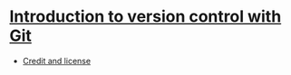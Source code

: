 # [Introduction to version control with Git](https://coderefinery.github.io/git-intro/)

- [Credit and license](https://coderefinery.github.io/git-intro/credits/)
